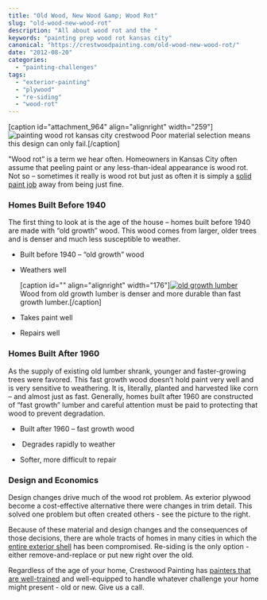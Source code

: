 ```yaml
---
title: "Old Wood, New Wood &amp; Wood Rot"
slug: "old-wood-new-wood-rot"
description: "All about wood rot and the "
keywords: "painting prep wood rot kansas city"
canonical: "https://crestwoodpainting.com/old-wood-new-wood-rot/"
date: "2012-08-20"
categories:
  - "painting-challenges"
tags:
  - "exterior-painting"
  - "plywood"
  - "re-siding"
  - "wood-rot"
---
```


\[caption id="attachment\_964" align="alignright" width="259"\]![painting wood rot kansas city crestwood](/images/WoodRot.jpg "Wood Rot") Poor material selection means this design can only fail.\[/caption\]

"Wood rot” is a term we hear often. Homeowners in Kansas City often assume that peeling paint or any less-than-ideal appearance is wood rot. Not so – sometimes it really is wood rot but just as often it is simply a [solid paint job](https://crestwoodpainting.com/reviews/) away from being just fine.

### Homes Built Before 1940

The first thing to look at is the age of the house – homes built before 1940 are made with “old growth” wood. This wood comes from larger, older trees and is denser and much less susceptible to weather.

- Built before 1940 – “old growth” wood
- Weathers well
    
    \[caption id="" align="alignright" width="176"\][![old growth lumber](/images/WoodOldGrowth.jpg "Old Growth Lumber - Common In Homes Build Before 1940")](https://crestwoodpainting.com/cwp/wp-content/uploads/2012/08/WoodOldGrowth.jpg) Wood from old growth lumber is denser and more durable than fast growth lumber.\[/caption\]
- Takes paint well
- Repairs well

### Homes Built After 1960

As the supply of existing old lumber shrank, younger and faster-growing trees were favored. This fast growth wood doesn’t hold paint very well and is very sensitive to weathering. It is, literally, planted and harvested like corn – and almost just as fast. Generally, homes built after 1960 are constructed of “fast growth” lumber and careful attention must be paid to protecting that wood to prevent degradation.

- Built after 1960 – fast growth wood
-  Degrades rapidly to weather
    
- Softer, more difficult to repair

### Design and Economics

Design changes drive much of the wood rot problem. As exterior plywood become a cost-effective alternative there were changes in trim detail. This solved one problem but often created others - see the picture to the right.

Because of these material and design changes and the consequences of those decisions, there are whole tracts of homes in many cities in which the [entire exterior shell](https://crestwoodpainting.com/exterior-painting-kansas-city/) has been compromised. Re-siding is the only option - either remove-and-replace or put new right over the old.

Regardless of the age of your home, Crestwood Painting has [painters that are well-trained](https://crestwoodpainting.com/crestwood-people/) and well-equipped to handle whatever challenge your home might present - old or new. Give us a call.

